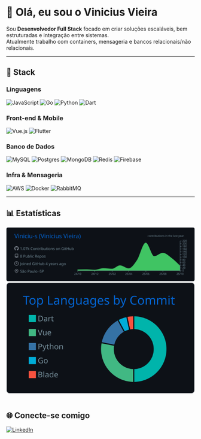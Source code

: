 # 👋 Olá, eu sou o Vinicius Vieira

Sou **Desenvolvedor Full Stack** focado em criar soluções escaláveis, bem estruturadas e integração entre sistemas.  
Atualmente trabalho com containers, mensageria e bancos relacionais/não relacionais.

---

## 🚀 Stack

### Linguagens
![JavaScript](https://img.shields.io/badge/javascript-%23323330.svg?style=for-the-badge&logo=javascript&logoColor=%23F7DF1E)
![Go](https://img.shields.io/badge/go-%2300ADD8.svg?style=for-the-badge&logo=go&logoColor=white)
![Python](https://img.shields.io/badge/python-%233776AB.svg?style=for-the-badge&logo=python&logoColor=white)
![Dart](https://img.shields.io/badge/dart-%230175C2.svg?style=for-the-badge&logo=dart&logoColor=white)

### Front-end & Mobile
![Vue.js](https://img.shields.io/badge/vuejs-%2335495e.svg?style=for-the-badge&logo=vuedotjs&logoColor=%234FC08D)
![Flutter](https://img.shields.io/badge/flutter-%2302569B.svg?style=for-the-badge&logo=flutter&logoColor=white)

### Banco de Dados
![MySQL](https://img.shields.io/badge/mysql-%2300f.svg?style=for-the-badge&logo=mysql&logoColor=white)
![Postgres](https://img.shields.io/badge/postgres-%23336791.svg?style=for-the-badge&logo=postgresql&logoColor=white)
![MongoDB](https://img.shields.io/badge/mongodb-%234ea94b.svg?style=for-the-badge&logo=mongodb&logoColor=white)
![Redis](https://img.shields.io/badge/redis-%23DC382D.svg?style=for-the-badge&logo=redis&logoColor=white)
![Firebase](https://img.shields.io/badge/firebase-039BE5?style=for-the-badge&logo=firebase&logoColor=white)

### Infra & Mensageria
![AWS](https://img.shields.io/badge/aws-FF9900?style=for-the-badge&logo=aws&logoColor=white)
![Docker](https://img.shields.io/badge/docker-%230db7ed.svg?style=for-the-badge&logo=docker&logoColor=white)
![RabbitMQ](https://img.shields.io/badge/rabbitmq-FF6600?style=for-the-badge&logo=rabbitmq&logoColor=white)

---


## 📊 Estatísticas

<!-- Cards detalhados do github-profile-summary-cards (SVGs locais, inclui privados, tema escuro) -->
<table>
	<img src="./profile-summary-card-output/github_dark/0-profile-details.svg" alt="Profile Details (Dark)" />
	<img src="./profile-summary-card-output/github_dark/2-most-commit-language.svg" alt="Commits por Linguagem (Dark)" />
</table>

## 🌐 Conecte-se comigo

[![LinkedIn](https://img.shields.io/badge/LinkedIn-%230077B5.svg?style=for-the-badge&logo=linkedin&logoColor=white)](https://linkedin.com/in/vinivieiraa)  

